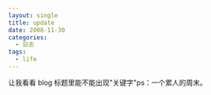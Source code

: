 ```yaml
---
layout: single
title: update
date: 2008-11-30
categories:
  - 日志
tags:
  - life
---
```


让我看看 blog 标题里能不能出现\"关键字\"ps：一个累人的周末。

